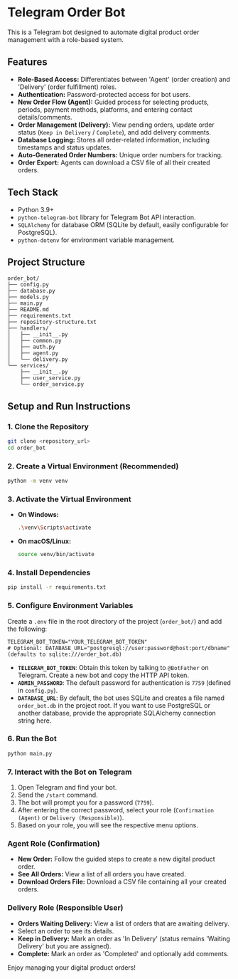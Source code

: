 # Telegram Order Bot

This is a Telegram bot designed to automate digital product order management with a role-based system.

## Features

- **Role-Based Access:** Differentiates between 'Agent' (order creation) and 'Delivery' (order fulfillment) roles.
- **Authentication:** Password-protected access for bot users.
- **New Order Flow (Agent):** Guided process for selecting products, periods, payment methods, platforms, and entering contact details/comments.
- **Order Management (Delivery):** View pending orders, update order status (`Keep in Delivery` / `Complete`), and add delivery comments.
- **Database Logging:** Stores all order-related information, including timestamps and status updates.
- **Auto-Generated Order Numbers:** Unique order numbers for tracking.
- **Order Export:** Agents can download a CSV file of all their created orders.

## Tech Stack

- Python 3.9+
- `python-telegram-bot` library for Telegram Bot API interaction.
- `SQLAlchemy` for database ORM (SQLite by default, easily configurable for PostgreSQL).
- `python-dotenv` for environment variable management.

## Project Structure

```
order_bot/
├── config.py
├── database.py
├── models.py
├── main.py
├── README.md
├── requirements.txt
├── repository-structure.txt
├── handlers/
│   ├── __init__.py
│   ├── common.py
│   ├── auth.py
│   ├── agent.py
│   └── delivery.py
└── services/
    ├── __init__.py
    ├── user_service.py
    └── order_service.py
```

## Setup and Run Instructions

### 1. Clone the Repository

```bash
git clone <repository_url>
cd order_bot
```

### 2. Create a Virtual Environment (Recommended)

```bash
python -m venv venv
```

### 3. Activate the Virtual Environment

- **On Windows:**
  ```bash
  .\venv\Scripts\activate
  ```
- **On macOS/Linux:**
  ```bash
  source venv/bin/activate
  ```

### 4. Install Dependencies

```bash
pip install -r requirements.txt
```

### 5. Configure Environment Variables

Create a `.env` file in the root directory of the project (`order_bot/`) and add the following:

```
TELEGRAM_BOT_TOKEN="YOUR_TELEGRAM_BOT_TOKEN"
# Optional: DATABASE_URL="postgresql://user:password@host:port/dbname" (defaults to sqlite:///order_bot.db)
```

- **`TELEGRAM_BOT_TOKEN`**: Obtain this token by talking to `@BotFather` on Telegram. Create a new bot and copy the HTTP API token.
- **`ADMIN_PASSWORD`**: The default password for authentication is `7759` (defined in `config.py`).
- **`DATABASE_URL`**: By default, the bot uses SQLite and creates a file named `order_bot.db` in the project root. If you want to use PostgreSQL or another database, provide the appropriate SQLAlchemy connection string here.

### 6. Run the Bot

```bash
python main.py
```

### 7. Interact with the Bot on Telegram

1. Open Telegram and find your bot.
2. Send the `/start` command.
3. The bot will prompt you for a password (`7759`).
4. After entering the correct password, select your role (`Confirmation (Agent)` or `Delivery (Responsible)`).
5. Based on your role, you will see the respective menu options.

### Agent Role (Confirmation)

- **New Order:** Follow the guided steps to create a new digital product order.
- **See All Orders:** View a list of all orders you have created.
- **Download Orders File:** Download a CSV file containing all your created orders.

### Delivery Role (Responsible User)

- **Orders Waiting Delivery:** View a list of orders that are awaiting delivery.
- Select an order to see its details.
- **Keep in Delivery:** Mark an order as 'In Delivery' (status remains 'Waiting Delivery' but you are assigned).
- **Complete:** Mark an order as 'Completed' and optionally add comments.

Enjoy managing your digital product orders!
